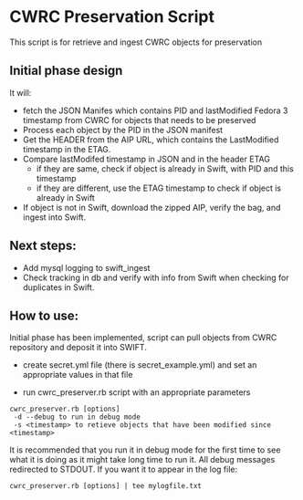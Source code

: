 # CWRC Preservation Script
This script is for retrieve and ingest CWRC objects for preservation

## Initial phase design
It will:
- fetch the JSON Manifes which contains PID and lastModified Fedora 3 timestamp from CWRC for objects that needs to be preserved
- Process each object by the PID in the JSON manifest
- Get the HEADER from the AIP URL, which contains the LastModified timestamp in the ETAG.
- Compare lastModifed timestamp in JSON and in the header ETAG
  - if they are same, check if object is already in Swift, with PID and this timestamp
  - if they are different, use the ETAG timestamp to check if object is already in Swift
- If object is not in Swift, download the zipped AIP, verify the bag, and ingest into Swift.

## Next steps:
  - Add mysql logging to swift_ingest
  - Check tracking in db and verify with info from Swift when checking for duplicates in Swift.

## How to use:
Initial phase has been implemented, script can pull objects from CWRC repository and deposit it into SWIFT.

  - create secret.yml file (there is secret_example.yml) and set an appropriate values in that file

  - run cwrc_preserver.rb script with an appropriate parameters

```shell
cwrc_preserver.rb [options]
 -d --debug to run in debug mode
 -s <timestamp> to retieve objects that have been modified since <timestamp>
```

It is recommended that you run it in debug mode for the first time to see what it is doing as it might take long
time to run it. All debug messages redirected to STDOUT. If you want it to appear in the log file:


```shell
cwrc_preserver.rb [options] | tee mylogfile.txt
```

